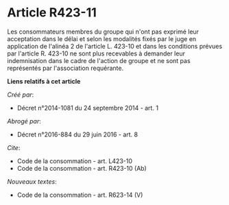 # Article R423-11

Les consommateurs membres du groupe qui n'ont pas exprimé leur acceptation dans le délai et selon les modalités fixés par le
juge en application de l'alinéa 2 de l'article L. 423-10 et dans les conditions prévues par l'article R. 423-10 ne sont plus
recevables à demander leur indemnisation dans le cadre de l'action de groupe et ne sont pas représentés par l'association
requérante.

**Liens relatifs à cet article**

_Créé par_:

  - Décret n°2014-1081 du 24 septembre 2014 - art. 1

_Abrogé par_:

  - Décret n°2016-884 du 29 juin 2016 - art. 8

_Cite_:

  - Code de la consommation - art. L423-10
  - Code de la consommation - art. R423-10 (Ab)

_Nouveaux textes_:

  - Code de la consommation - art. R623-14 (V)
